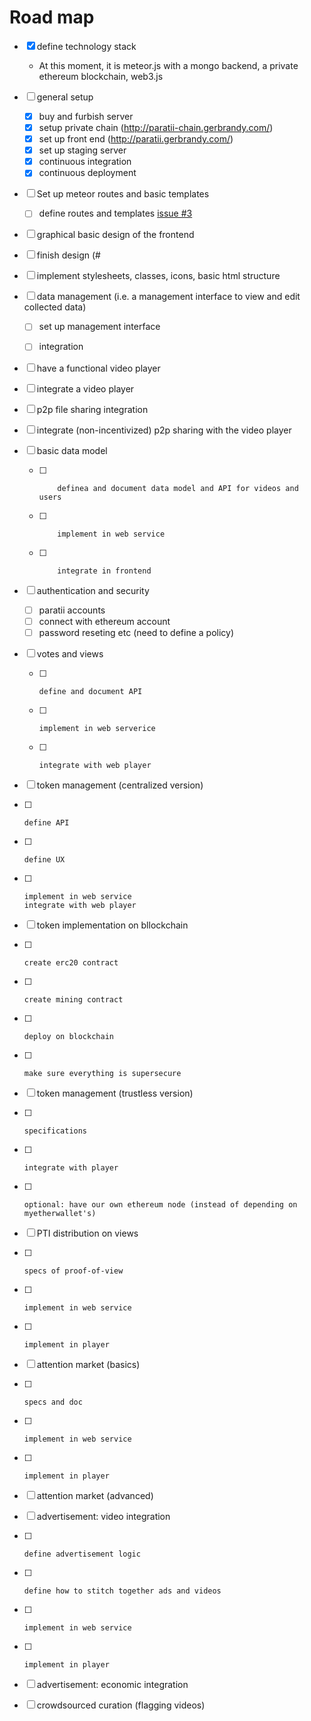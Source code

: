 # Road map

- [X] define technology stack
  - At this moment, it is meteor.js with a mongo backend, a private ethereum blockchain, web3.js

- [ ] general setup	
  - [x] buy and furbish server
  - [x] setup private chain (http://paratii-chain.gerbrandy.com/)
  - [x] set up front end (http://paratii.gerbrandy.com/)
  - [x] set up staging server
  - [x] continuous integration
  - [x] continuous deployment

- [ ] Set up meteor routes and basic templates
  - [ ] define routes and templates [issue #3](../../issues/3)
		
- [ ] 	graphical basic design of the frontend	
  - [ ]	finish design (#
  - [ ]	implement stylesheets, classes, icons, basic html structure

- [ ] data management (i.e. a management interface to view and edit collected data)
  - [ ] set up management interface
  - [ ] integration
	
		
- [ ]	have a functional video player	
  - [ ]	integrate a video player
		
- [ ]	p2p file sharing integration	
  - [ ]	integrate (non-incentivized) p2p sharing with the video player
		
- [ ] basic data model	
  - [ ]			definea and document data model and API for videos and users
  - [ ]			implement in web service
  - [ ]			integrate in frontend 
		
- [ ] authentication and security	
  - [ ] paratii accounts
  - [ ] connect with ethereum account
  - [ ] password reseting etc (need to define a policy)
	
- [ ] votes and views	
  - [ ]		define and document API
  - [ ]		implement in web serverice
  - [ ]		integrate with web player
		
- [ ]	token management (centralized version)	
  - [ ]		define API
  - [ ]		define UX 
  - [ ]		implement in web service
		integrate with web player
		
- [ ]	token implementation on bllockchain	
  - [ ]		create erc20 contract
  - [ ]		create mining contract
  - [ ]		deploy on blockchain
  - [ ]		make sure everything is supersecure
		
- [ ]	token management (trustless version)	
  - [ ]		specifications
  - [ ]		integrate with player
  - [ ]		optional: have our own ethereum node (instead of depending on myetherwallet's)
		
- [ ]	PTI distribution on views	
  - [ ]		specs of proof-of-view
  - [ ]		implement in web service
  - [ ]		implement in player
  		
- [ ]	attention market (basics)	
  - [ ]		specs and doc
  - [ ]		implement in web service
  - [ ]		implement in player
		
- [ ]	attention market (advanced)	
		
		
- [ ]	advertisement: video integration	
  - [ ]		define advertisement logic
  - [ ]		define how to stitch together ads and videos
  - [ ]		implement in web service
  - [ ]		implement in player
		
- [ ]	advertisement: economic integration	

- [ ]	crowdsourced curation (flagging videos)	

